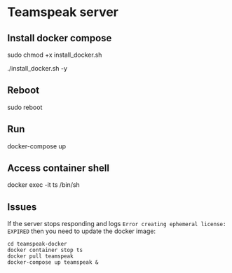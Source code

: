 # Teamspeak server

## Install docker compose
sudo chmod +x install_docker.sh

./install_docker.sh -y

## Reboot
sudo reboot

## Run
docker-compose up

## Access container shell
docker exec -it ts /bin/sh

## Issues
If the server stops responding and logs ```Error creating ephemeral license: EXPIRED``` then you need to update the docker image:
```
cd teamspeak-docker
docker container stop ts
docker pull teamspeak
docker-compose up teamspeak &
```
